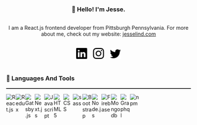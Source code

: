 ### <div align="center" style='padding: 1rem 0'>👋 Hello! I'm Jesse.</div>

<p align="center">I am a React.js frontend developer from Pittsburgh Pennsylvania. For more about me, check out my website: <a href="https://www.jesselind.com/">jesselind.com</a></p>

<div align="center" style="display: flex; justify-content: center; padding-top: 1rem; gap: 1rem;">
    <a href='https://reactjs.org/'><img width="30px" fill="red" alt="Linkedin" src="./linkedin.svg"></a>
    <a href='https://reactjs.org/'><img width="30px" fill="red" alt="Instagram" src="./instagram.svg"></a>
    <a href='https://reactjs.org/'><img width="30px" fill="red" alt="Twitter" src="./twitter.svg"></a>
</div>

<br>

### 📘 Languages And Tools

<hr style="height: 2px; padding: 0; margin-top: 0;">

[<img align="left" width="26px" alt="React.js" src="https://cdn.jsdelivr.net/gh/devicons/devicon/icons/react/react-original.svg">](https://reactjs.org/)
[<img align="left" width="26px" alt="Redux" src="https://cdn.jsdelivr.net/gh/devicons/devicon/icons/redux/redux-original.svg">](https://redux.js.org/)
[<img align="left" width="26px" alt="Gatsby.js" src="https://cdn.jsdelivr.net/gh/devicons/devicon/icons/gatsby/gatsby-plain.svg">](https://www.gatsbyjs.com/)
[<img align="left" width="26px" alt="Next.js" src="https://cdn.jsdelivr.net/gh/devicons/devicon/icons/nextjs/nextjs-original.svg">](https://nextjs.org/)
[<img align="left" width="26px" alt="Javascript" src="https://cdn.jsdelivr.net/gh/devicons/devicon/icons/javascript/javascript-original.svg">](https://www.javascript.com/)
[<img align="left" width="26px" alt="HTML5" src="https://cdn.jsdelivr.net/gh/devicons/devicon/icons/html5/html5-original.svg">](https://developer.mozilla.org/en-US/docs/Glossary/HTML5)
[<img align="left" width="26px" alt="CSS" src="https://cdn.jsdelivr.net/gh/devicons/devicon/icons/css3/css3-original.svg">](https://www.w3schools.com/css/)
[<img align="left" width="26px" alt="sass" src="https://cdn.jsdelivr.net/gh/devicons/devicon/icons/sass/sass-original.svg">](https://developer.mozilla.org/en-US/docs/Web/CSS)
[<img align="left" width="26px" alt="Bootstrap" src="https://cdn.jsdelivr.net/gh/devicons/devicon/icons/bootstrap/bootstrap-original.svg">](https://getbootstrap.com/)
[<img align="left" width="26px" alt="Node.js" src="https://cdn.jsdelivr.net/gh/devicons/devicon/icons/nodejs/nodejs-original.svg">](https://nodejs.org/en/)
[<img align="left" width="26px" alt="Firebase" src="https://cdn.jsdelivr.net/gh/devicons/devicon/icons/firebase/firebase-plain.svg">](https://firebase.google.com/)
[<img align="left" width="26px" alt="Mongodb" src="https://cdn.jsdelivr.net/gh/devicons/devicon/icons/mongodb/mongodb-original.svg">](https://www.mongodb.com/)
[<img align="left" width="26px" alt="Graphql" src="https://cdn.jsdelivr.net/gh/devicons/devicon/icons/graphql/graphql-plain.svg">](https://graphql.org/)
[<img align="left" width="26px" alt="npm" src="https://cdn.jsdelivr.net/gh/devicons/devicon/icons/npm/npm-original-wordmark.svg">](https://www.npmjs.com/)

